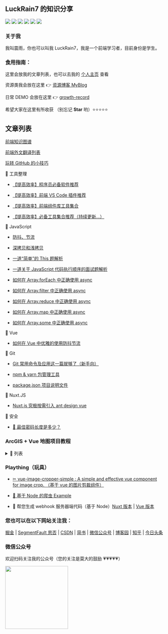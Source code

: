 ## LuckRain7 的知识分享

[![](https://luckrain7.github.io/Knowledge-Sharing/images/juejin.svg)](https://juejin.im/user/5c749a736fb9a049a97a5a8e) [![](https://luckrain7.github.io/Knowledge-Sharing/images/SegmentFault.svg)](https://segmentfault.com/u/rain7) [![](https://luckrain7.github.io/Knowledge-Sharing/images/CSDN.svg)](https://blog.csdn.net/True_Rain) [![](https://luckrain7.github.io/Knowledge-Sharing/images/jianshu.svg)](https://www.jianshu.com/u/b456d77c42db) [![](https://luckrain7.github.io/Knowledge-Sharing/images/RainCode.svg)](https://mp.weixin.qq.com/mp/profile_ext?action=home&__biz=MzI0ODczNDM0NQ==&scene=124#wechat_redirect) [![](https://luckrain7.github.io/Knowledge-Sharing/images/zhihu.svg)](https://www.zhihu.com/people/luckrain7)

### 关于我

我叫震雨，你也可以叫我 LuckRain7，我是一个前端学习者，目前身份是学生。

### 食用指南：

这里会放我的文章列表，也可以去我的 [个人主页](https://luck.rain7.top/) 查看

资源类我会放在这里 👉 [资源博客 MyBlog](https://github.com/LuckRain7/MyBlog)

日常 DEMO 会放在这里 👉 [growth-record](https://github.com/LuckRain7/growth-record)

希望大家在这里有所收获 （别忘记 **Star** 哟）⭐⭐⭐⭐⭐

## 文章列表

[前端知识图谱](http://rain7.top/engineering/engineering.html)

[前端外文翻译列表](https://github.com/LuckRain7/Knowledge-Sharing/tree/master/translate)

[玩转 GitHub 的小技巧](https://mp.weixin.qq.com/s/CF78yXfl-e8WaCxwcpSD_w)

📁 工具整理

- [【提高效率】程序员必备软件推荐](http://rain7.top/share/software.html)

- [【提高效率】前端 VS Code 插件推荐](http://rain7.top/share/vscode.html)

- [【提高效率】前端组件库工具集合](http://rain7.top/farme/index.html)

- [【提高效率】必备工具集合推荐（持续更新...）](https://github.com/LuckRain7/Knowledge-Sharing/tree/master/tool)

📁 JavaScript

- [防抖、节流](http://rain7.top/frontend/JavaScript.html#_2、防抖和节流)

- [深拷贝和浅拷贝](http://rain7.top/frontend/JavaScript.html#_1、深拷贝和浅拷贝)

- [一道“简单”的 This 题解析](https://mp.weixin.qq.com/s/QLabNBOChsKmrpvEXJrpNg)

- [一道关于 JavaScript 代码执行顺序的面试题解析](https://mp.weixin.qq.com/s/fJO-7OnSE82t6Gqqt8n0Fg)

- [如何在 Array.forEach 中正确使用 async](https://mp.weixin.qq.com/s/39J2KO8h_cBKg3MWB63L7w)

- [如何在 Array.filter 中正确使用 async](https://mp.weixin.qq.com/s/OtFsaLb2a26D0Uz4aFaoAw)

- [如何在 Array.reduce 中正确使用 async](https://mp.weixin.qq.com/s/9wl8-SYspr3s358Tf0CmSg)

- [如何在 Array.map 中正确使用 async](https://mp.weixin.qq.com/s/PdghejWyUjfWLBdOagPkkA)

- [如何在 Array.some 中正确使用 async](https://mp.weixin.qq.com/s/-kBwis0MhRNgVEtDF7wPYA)

📁 Vue

- [如何在 Vue 中优雅的使用防抖节流](https://mp.weixin.qq.com/s/mFmqyicyfaAOdxmhlPmSRQ)

📁 Git

- [Git 常用命令及应用这一篇就够了（新手向）](https://mp.weixin.qq.com/s/4gWe9dm5nSt9MGFKhZBv2g)

- [npm & yarn 包管理工具](http://rain7.top/tools/package)
- [package.json 项目说明文件](http://rain7.top/engineering/package.json.html)

📁 Nuxt.JS

- [Nuxt.js 究极按需引入 ant design vue](https://mp.weixin.qq.com/s/1YKTNgyhxBFo3IqoS2Y5Kg)

📁 安全

- [🔑 最佳密码长度是多少？](https://github.com/LuckRain7/Knowledge-Sharing/tree/master/resource/2020/0528)

### ArcGIS + Vue 地图项目教程

<details>
<summary>📁 列表</summary>

- [（1）ArcGIS API for JavaScript 本地部署(开发环境)](https://luckrain7.github.io/arcgis-api-for-javascript-vue/Demo-1/)
- [（2）加载地图](https://luckrain7.github.io/arcgis-api-for-javascript-vue/Demo-2/)
- [（3）添加常规的地图组件(底图切换、测量工具、比例尺、标绘工具)](https://luckrain7.github.io/arcgis-api-for-javascript-vue/Demo-3/)
- [（4）加载 ArcGIS Server 地图服务](https://github.com/LuckRain7/arcgis-api-for-javascript-vue/tree/master/Demo-4)
- [（5）实现 ArcGIS Server 地图服务信息查询 - 空间查询](https://github.com/LuckRain7/arcgis-api-for-javascript-vue/tree/master/Demo-5)
- [（6）实现 ArcGIS Server 地图服务信息查询 - 属性查询](https://github.com/LuckRain7/arcgis-api-for-javascript-vue/tree/master/Demo-6)

</details>

### Plaything（玩具）

- [✂ vue-image-cropper-simple : A simple and effective vue component for image crop. （基于 vue 的图片剪裁组件）](https://github.com/LuckRain7/vue-image-cropper-simple)

- [🐞 基于 Node 的爬虫 Example](https://github.com/LuckRain7/web-crawler)

- 🔧 帮您生成 webhook 服务器端代码（基于 Node）[Nuxt 版本](https://github.com/LuckRain7/webhooks-server-generator) | [Vue 版本](https://github.com/LuckRain7/webhooks-code-generator)

### 您也可以在以下网站关注我：

[掘金](https://juejin.im/user/5c749a736fb9a049a97a5a8e) | [SegmentFault 思否](https://segmentfault.com/u/rain7) | [CSDN](https://blog.csdn.net/True_Rain) | [简书](https://www.jianshu.com/u/b456d77c42db) | [微信公众号](https://mp.weixin.qq.com/mp/profile_ext?action=home&__biz=MzI0ODczNDM0NQ==&scene=124#wechat_redirect) | [博客园](https://www.cnblogs.com/luckrain7/) | [知乎](https://www.zhihu.com/people/luckrain7) | [今日头条](https://www.toutiao.com/c/user/786893133326045/)

### 微信公众号

欢迎扫码关注我的公众号（您的关注是莫大的鼓励 💗💗💗💗💗）

<div style="height:200px;">
<img src="https://luckrain7.github.io/Knowledge-Sharing/resource/images/wx.png" height=200/>
</div>
